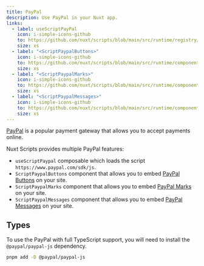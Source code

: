 ```yaml
---
title: PayPal
description: Use PayPal in your Nuxt app.
links:
  - label: useScriptPayPal
    icon: i-simple-icons-github
    to: https://github.com/nuxt/scripts/blob/main/src/runtime/registry/paypal.ts
    size: xs
  - label: "<ScriptPaypalButtons>"
    icon: i-simple-icons-github
    to: https://github.com/nuxt/scripts/blob/main/src/runtime/components/ScriptPaypalButtons.vue
    size: xs
  - label: "<ScriptPaypalMarks>"
    icon: i-simple-icons-github
    to: https://github.com/nuxt/scripts/blob/main/src/runtime/components/ScriptPaypalMarks.vue
    size: xs
  - label: "<ScriptPaypalMessages>"
    icon: i-simple-icons-github
    to: https://github.com/nuxt/scripts/blob/main/src/runtime/components/ScriptPaypalMessages.vue
    size: xs
---
```


[PayPal](https://www.paypal.com) is a popular payment gateway that allows you to accept payments online.

Nuxt Scripts provides multiple PayPal features:
- `useScriptPaypal` composable which loads the script `https://www.paypal.com/sdk/js`.
- `ScriptPaypalButtons` component that allows you to embed [PayPal Buttons](https://developer.paypal.com/sdk/js/reference/#buttons) on your site.
- `ScriptPaypalMarks` component that allows you to embed [PayPal Marks](https://developer.paypal.com/sdk/js/reference/#marks) on your site.
- `ScriptPaypalMessages` component that allows you to embed [PayPal Messages](https://developer.paypal.com/studio/checkout/pay-later/us/customize/reference) on your site.

## Types

To use the PayPal with full TypeScript support, you will need
to install the `@paypal/paypal-js` dependency.

```bash
pnpm add -D @paypal/paypal-js
```
